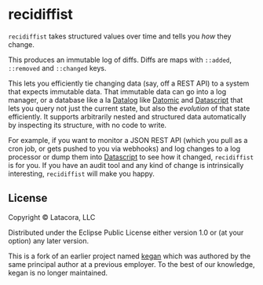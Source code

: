 # recidiffist

`recidiffist` takes structured values over time and tells you *how* they change.

This produces an immutable log of diffs. Diffs are maps with `::added`,
`::removed` and `::changed` keys.

This lets you efficiently tie changing data (say, off a REST API) to a system
that expects immutable data. That immutable data can go into a log manager, or a
database like a la [Datalog][datalog] like [Datomic][datomic] and
[Datascript][datascript] that lets you query not just the current state, but
also the *evolution* of that state efficiently. It supports arbitrarily nested
and structured data automatically by inspecting its structure, with no code to
write.

For example, if you want to monitor a JSON REST API (which you pull as a cron
job, or gets pushed to you via webhooks) and log changes to a log processor or
dump them into [Datascript][datascript] to see how it changed, `recidiffist` is
for you. If you have an audit tool and any kind of change is intrinsically
interesting, `recidiffist` will make you happy.

[datalog]: https://en.wikipedia.org/wiki/Datalog
[datomic]: http://www.datomic.com/
[datascript]: https://github.com/tonsky/datascript

## License

Copyright © Latacora, LLC

Distributed under the Eclipse Public License either version 1.0 or (at
your option) any later version.

This is a fork of an earlier project named [kegan][kegan] which was authored by
the same principal author at a previous employer. To the best of our knowledge,
kegan is no longer maintained.

[kegan]: https://github.com/racksec/kegan
